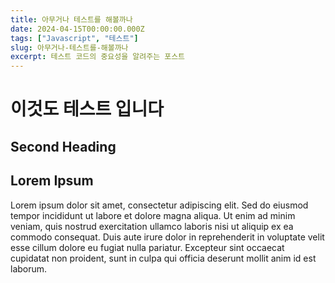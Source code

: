 ```yaml
---
title: 아무거나 테스트를 해볼까나
date: 2024-04-15T00:00:00.000Z
tags: ["Javascript", "테스트"]
slug: 아무거나-테스트를-해볼까나
excerpt: 테스트 코드의 중요성을 알려주는 포스트
---
```


# 이것도 테스트 입니다

## Second Heading

## Lorem Ipsum

Lorem ipsum dolor sit amet, consectetur adipiscing elit. Sed do eiusmod tempor incididunt ut labore et dolore magna aliqua. Ut enim ad minim veniam, quis nostrud exercitation ullamco laboris nisi ut aliquip ex ea commodo consequat. Duis aute irure dolor in reprehenderit in voluptate velit esse cillum dolore eu fugiat nulla pariatur. Excepteur sint occaecat cupidatat non proident, sunt in culpa qui officia deserunt mollit anim id est laborum.
